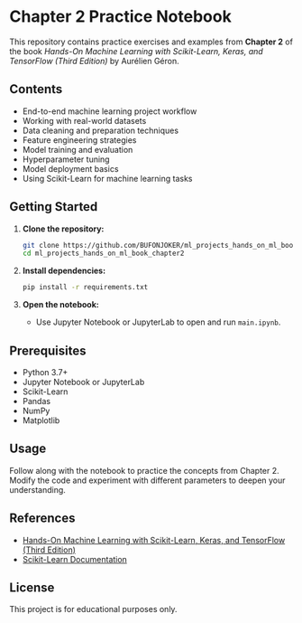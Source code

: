 # Chapter 2 Practice Notebook

This repository contains practice exercises and examples from **Chapter 2** of the book _Hands-On Machine Learning with Scikit-Learn, Keras, and TensorFlow (Third Edition)_ by Aurélien Géron.

## Contents

- End-to-end machine learning project workflow
- Working with real-world datasets
- Data cleaning and preparation techniques
- Feature engineering strategies
- Model training and evaluation
- Hyperparameter tuning
- Model deployment basics
- Using Scikit-Learn for machine learning tasks

## Getting Started

1. **Clone the repository:**
   ```bash
   git clone https://github.com/BUFONJOKER/ml_projects_hands_on_ml_book_chapter2.git
   cd ml_projects_hands_on_ml_book_chapter2
   ```

2. **Install dependencies:**
   ```bash
   pip install -r requirements.txt
   ```

3. **Open the notebook:**
   - Use Jupyter Notebook or JupyterLab to open and run `main.ipynb`.

## Prerequisites

- Python 3.7+
- Jupyter Notebook or JupyterLab
- Scikit-Learn
- Pandas
- NumPy
- Matplotlib

## Usage

Follow along with the notebook to practice the concepts from Chapter 2. Modify the code and experiment with different parameters to deepen your understanding.

## References

- [Hands-On Machine Learning with Scikit-Learn, Keras, and TensorFlow (Third Edition)](https://www.oreilly.com/library/view/hands-on-machine-learning/9781492032632/)
- [Scikit-Learn Documentation](https://scikit-learn.org/stable/)

## License

This project is for educational purposes only.

